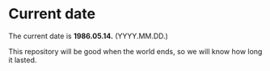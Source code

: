 # Current date

The current date is **1986.05.14.** (YYYY.MM.DD.)

This repository will be good when the world ends, so we will know how long it lasted.